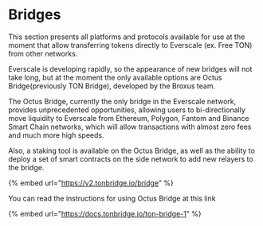 # Bridges

This section presents all platforms and protocols available for use at the moment that allow transferring tokens directly to Everscale (ex. Free TON) from other networks.

Everscale is developing rapidly, so the appearance of new bridges will not take long, but at the moment the only available options are Octus Bridge(previously TON Bridge), developed by the Broxus team.

The Octus Bridge, currently the only bridge in the Everscale network, provides unprecedented opportunities, allowing users to bi-directionally move liquidity to Everscale from Ethereum, Polygon, Fantom and Binance Smart Chain networks, which will allow transactions with almost zero fees and much more high speeds.&#x20;

Also, a staking tool is available on the Octus Bridge, as well as the ability to deploy a set of smart contracts on the side network to add new relayers to the bridge.

{% embed url="https://v2.tonbridge.io/bridge" %}

You can read the instructions for using Octus Bridge at this link

{% embed url="https://docs.tonbridge.io/ton-bridge-1" %}
